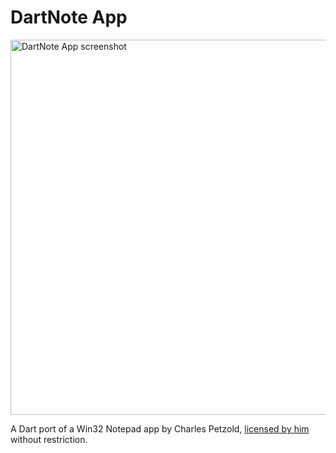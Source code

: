 # DartNote App

<img
  alt="DartNote App screenshot"
  src="https://raw.githubusercontent.com/halildurmus/win32/main/packages/win32/screenshots/dartnote.png"
  width="600" />

A Dart port of a Win32 Notepad app by Charles Petzold, [licensed by him]
without restriction.

[licensed by him]: https://www.charlespetzold.com/faq.html
